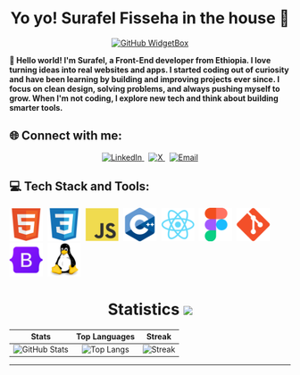 <h1 align="center">Yo yo! Surafel Fisseha in the house 🙌</h1>


<!--<p align="center">
  <img src="https://komarev.com/ghpvc/?username=surafel9&label=Profile%20views&color=0e75b6&style=flat" alt="surafel9" />
</p>--->
<div align="center"> 
  <a href="https://github.com/surafel9">
    <img src="https://github-widgetbox.vercel.app/api/profile?username=surafel9&data=followers,repositories,stars,commits&theme=viridescent" alt="GitHub WidgetBox">
  </a>
</div>

**👋 Hello world! I'm Surafel, a Front-End developer from Ethiopia. I love turning ideas into real websites and apps. I started coding out of curiosity and have been learning by building and improving projects ever since. I focus on clean design, solving problems, and always pushing myself to grow. When I'm not coding, I explore new tech and think about building smarter tools.**

## 🌐 Connect with me:
<p align="center">
  <a href="https://www.linkedin.com/in/surafel-fisseha-877039307?utm_source=share&utm_campaign=share_via&utm_content=profile&utm_medium=android_app" target="_blank" rel="noopener noreferrer">
    <img src="https://cdn.jsdelivr.net/gh/devicons/devicon/icons/linkedin/linkedin-original.svg" alt="LinkedIn" width="40" height="40" />
  </a>&nbsp;
  <a href="https://x.com/SURAFEL_FISSEHA?t=oSWgPCJpXLdoJK1nCW6HSA&s=35" target="_blank" rel="noopener noreferrer">
    <img src="https://cdn.jsdelivr.net/gh/devicons/devicon/icons/twitter/twitter-original.svg" alt="X" width="40" height="40" />
  </a>&nbsp;
  <a href="mailto:surafel.fiss@gmail.com" target="_blank" rel="noopener noreferrer">
    <img src="https://cdn-icons-png.flaticon.com/512/281/281769.png" alt="Email" width="40" height="40" />
  </a>
</p>






## 💻 Tech Stack and Tools:
<img src="https://raw.githubusercontent.com/devicons/devicon/master/icons/html5/html5-original.svg" alt="HTML5" width="60" height="60" />&nbsp;
<img src="https://raw.githubusercontent.com/devicons/devicon/master/icons/css3/css3-original.svg" alt="CSS3" width="60" height="60" />&nbsp;
<img src="https://raw.githubusercontent.com/devicons/devicon/master/icons/javascript/javascript-original.svg" alt="JavaScript" width="60" height="60" />&nbsp;
<img src="https://raw.githubusercontent.com/devicons/devicon/master/icons/cplusplus/cplusplus-original.svg" alt="C++" width="60" height="60" />&nbsp;
<img src="https://raw.githubusercontent.com/devicons/devicon/master/icons/react/react-original.svg" alt="React" width="60" height="60" />&nbsp;
<img src="https://raw.githubusercontent.com/devicons/devicon/master/icons/figma/figma-original.svg" alt="Figma" width="60" height="60" />&nbsp;
<img src="https://raw.githubusercontent.com/devicons/devicon/master/icons/git/git-original.svg" alt="Git" width="60" height="60" />&nbsp;
<img src="https://raw.githubusercontent.com/devicons/devicon/master/icons/bootstrap/bootstrap-original.svg" alt="Bootstrap" width="60" height="60" />&nbsp;
<img src="https://raw.githubusercontent.com/devicons/devicon/master/icons/linux/linux-original.svg" alt="Linux" width="60" height="60" />




<!--## 🏆 GitHub Trophies
<p align="center">
  <img src="https://github-profile-trophy.vercel.app/?username=surafel9&theme=darkhub&no-frame=true&no-bg=true&margin-w=15" />
</p>-->

<!-- 📊 GitHub Stats:
-->
<div align="center">
  
# Statistics <img src="https://media4.giphy.com/media/MIGbtLZoVjbl0bYbAd/giphy.gif?cid=ecf05e472t2h0i8d7dcjaoau9iqtchhr899hxmpxzzgc7lyw&rid=giphy.gif" width="50" > 

| Stats | Top Languages | Streak |
| :---: | :-----------: | :----: |
| ![GitHub Stats](https://github-readme-stats.vercel.app/api?username=surafel9&show_icons=true&theme=radical&count_private=true&hide_rank=true) | ![Top Langs](https://github-readme-stats.vercel.app/api/top-langs/?username=surafel9&layout=compact&theme=radical) | ![Streak](https://github-readme-streak-stats.herokuapp.com/?user=surafel9&theme=radical) |

</div>



<!--## 🐍 Watch my contributions graph get eaten by the snake
<p align="center">
  <img src="https://raw.githubusercontent.com/surafel9/surafel9/output/github-contribution-grid-snake.svg" alt="Snake animation" />
</p>--->

---

<!---
surafel9/surafel9 is a ✨ special ✨ repository because its `README.md` appears on your GitHub profile.
--->
